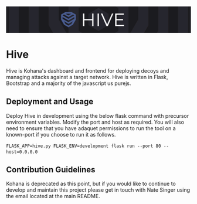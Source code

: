 ![HIVE](.rsrc/hive-banner.png)
# Hive
Hive is Kohana's dashboard and frontend for deploying decoys and managing attacks against a target network. Hive is written in Flask, Bootstrap and a majority of the javascript us purejs.

## Deployment and Usage
Deploy Hive in development using the below flask command with precursor environment variables. Modify the port and host as required. You will also need to ensure that you have adaquet permissions to run the tool on a known-port if you choose to run it as follows.
```
FLASK_APP=hive.py FLASK_ENV=development flask run --port 80 --host=0.0.0.0
```

## Contribution Guidelines
Kohana is deprecated as this point, but if you would like to continue to develop and maintain this project please get in touch with Nate Singer using the email located at the main README.